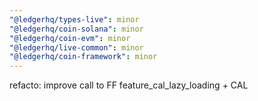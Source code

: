 ```yaml
---
"@ledgerhq/types-live": minor
"@ledgerhq/coin-solana": minor
"@ledgerhq/coin-evm": minor
"@ledgerhq/live-common": minor
"@ledgerhq/coin-framework": minor
---
```


refacto: improve call to FF feature_cal_lazy_loading + CAL
